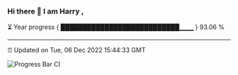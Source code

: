 ### Hi there 👋 I am Harry , 

⏳ Year progress { ███████████████████████████▁▁▁ } 93.06 %

---

⏰ Updated on Tue, 06 Dec 2022 15:44:33 GMT

![Progress Bar CI](https://github.com/duykhang68/duykhang68/workflows/Progress%20Bar%20CI/badge.svg)
